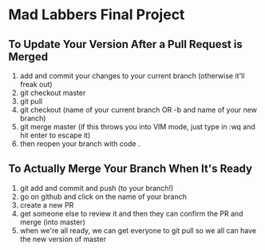 # Mad Labbers Final Project

## To Update Your Version After a Pull Request is Merged

1. add and commit your changes to your current branch (otherwise it'll freak out)
2. git checkout master
3. git pull
4. git checkout (name of your current branch OR -b and name of your new branch)
5. git merge master (if this throws you into VIM mode, just type in :wq and hit enter to escape it)
6. then reopen your branch with code .


## To Actually Merge Your Branch When It's Ready

1. git add and commit and push (to your branch!)
2. go on github and click on the name of your branch
3. create a new PR
4. get someone else to review it and then they can confirm the PR and merge (into master)
5. when we're all ready, we can get everyone to git pull so we all can have the new version of master 
